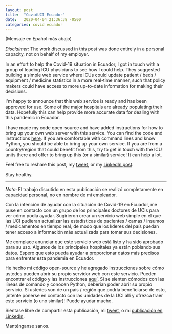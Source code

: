 ```yaml
---
layout: post
title:  "CovidUCI Ecuador"
date:   2020-04-04 21:36:38 -0500
categories: covid ecuador
---
```


(Mensaje en Epañol más abajo)

_Disclaimer:_ The work discussed in this post was done entirely in a personal capacity, not on behalf of my employer.

In an effort to help the Covid-19 situation in Ecuador, I got in touch with a group of leading ICU physicians to see how I could help. They suggested building a simple web service where ICUs could update patient / beds / equipment / medicine statistics in a more real-time manner, such that policy makers could have access to more up-to-date information for making their decisions.

I'm happy to announce that this web service is ready and has been approved for use. Some of the major hospitals are already populating their data. Hopefully this can help provide more accurate data for dealing with this pandemic in Ecuador.

I have made my code open-source and have added instructions for how to bring up your own web server with this service. You can find the code and instructions [here](https://github.com/psc-g/coviduci-ec). If you are comfortable with command lines and know Python, you should be able to bring up your own service. If you are from a country/region that could benefit from this, try to get in touch with the ICU units there and offer to bring up this (or a similar) service! It can help a lot.

Feel free to reshare this post, my [tweet](https://twitter.com/pcastr/status/1246456267385843712), or my [LinkedIn post](https://www.linkedin.com/feed/update/urn:li:ugcPost:6652227700100526081/).

Stay healthy.

---

_Nota:_ El trabajo discutido en esta publicación se realizó completamente en capacidad personal, no en nombre de mi empleador.

Con la intención de ayudar con la situación de Covid-19 en Ecuador, me puse en contacto con un grupo de los principales doctores de UCIs para ver cómo podía ayudar. Sugirieron crear un servicio web simple en el que las UCI pudieran actualizar las estadísticas de pacientes / camas / insumos / medicamentos en tiempo real, de modo que los líderes del país puedan tener acceso a información más actualizada para tomar sus decisiones.

Me complace anunciar que este servicio web está listo y ha sido aprobado para su uso. Algunos de los principales hospitales ya están poblando sus datos. Espero que esto pueda ayudar a proporcionar datos más precisos para enfrentar esta pandemia en Ecuador.

He hecho mi código open-source y he agregado instrucciones sobre cómo ustedes pueden abrir su propio servidor web con este servicio. Pueden encontrar el código y las instrucciones [aquí](https://github.com/psc-g/coviduci-ec). Si se sienten cómodos con las líneas de comando y conocen Python, deberían poder abrir su propio servicio. Si ustedes son de un país / región que podría beneficiarse de esto, ¡intente ponerse en contacto con las unidades de la UCI allí y ofrezca traer este servicio (o uno similar)! Puede ayudar mucho.

Siéntase libre de compartir esta publicación, mi [tweet](https://twitter.com/pcastr/status/1246459373616070658), o mi [publicación en LinkedIn](https://www.linkedin.com/feed/update/urn:li:ugcPost:6652228053747458048/).

Manténganse sanos.
